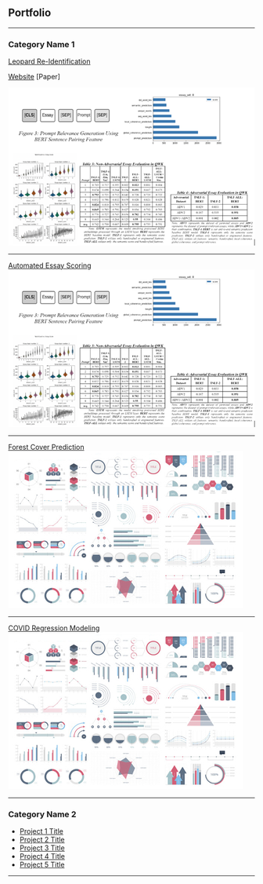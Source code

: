 ## Portfolio

---

### Category Name 1 

[Leopard Re-Identification](https://github.com/UC-Berkeley-I-School/Animal_Identification) 

<a href="https://www.leopardspotting.com/">Website</a>
[Paper]

<img src="images/nlp.png?raw=true"/>

---
[Automated Essay Scoring](/pdf/sample_presentation.pdf)
<img src="images/nlp.png?raw=true"/>

---
[Forest Cover Prediction](http://example.com/)
<img src="images/dummy_thumbnail.jpg?raw=true"/>

---
[COVID Regression Modeling](http://example.com/)
<img src="images/dummy_thumbnail.jpg?raw=true"/>

---

### Category Name 2

- [Project 1 Title](http://example.com/)
- [Project 2 Title](http://example.com/)
- [Project 3 Title](http://example.com/)
- [Project 4 Title](http://example.com/)
- [Project 5 Title](http://example.com/)

---




